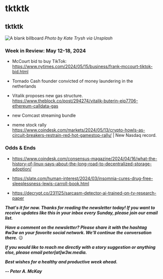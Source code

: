 # tktktk
## tktktk

![A blank billboard]()
*Photo by Kate Trysh via Unsplash*

<!--

Lede item. ~450 words. Do a CTA for sponsors. Craft offer as well to follow up if/when msgs come in.

-->

### Week in Review: May 12-18, 2024

- McCourt bid to buy TikTok: https://www.nytimes.com/2024/05/15/business/frank-mccourt-tiktok-bid.html

- Tornado Cash founder convicted of money laundering in the netherlands

- Vitalik proposes new gas structure. https://www.theblock.co/post/294274/vitalik-buterin-eip7706-ethereum-calldata-gas

- new Comcast streaming bundle

- meme stock rally https://www.coindesk.com/markets/2024/05/13/crypto-howls-as-circuit-breakers-restrain-red-hot-gamestop-rally/ | New Nasdaq record.

### Odds & Ends

- https://www.coindesk.com/consensus-magazine/2024/04/16/what-the-history-of-linux-says-about-the-long-road-to-decentralized-storage-adoption/

- https://slate.com/human-interest/2024/03/insomnia-cures-drug-free-sleeplessness-lewis-carroll-book.html

- https://decrypt.co/231125/sarcasm-detector-ai-trained-on-tv-research-paper

_**That's it for now. Thanks for reading the newsletter today! If you want to receive updates like this in your inbox every Sunday, please join our email list.**_

_**Have a comment on the newsletter? Please share it with the hashtag #w3w on your favorite social network. We'll continue the conversation there.**_ 😉

_**If you would like to reach me directly with a story suggestion or anything else, please email peter[at]w3w.media.**_

_**Best wishes for a healthy and productive week ahead.**_  

_**-- Peter A. McKay**_  
